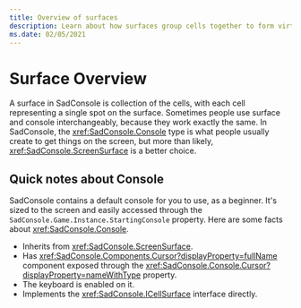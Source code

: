```yaml
---
title: Overview of surfaces
description: Learn about how surfaces group cells together to form virtual consoles.
ms.date: 02/05/2021
---
```


# Surface Overview

A surface in SadConsole is collection of the cells, with each cell representing a single spot on the surface. Sometimes people use surface and console interchangeably, because they work exactly the same. In SadConsole, the <xref:SadConsole.Console> type is what people usually create to get things on the screen, but more than likely, <xref:SadConsole.ScreenSurface> is a better choice.

## Quick notes about Console

SadConsole contains a default console for you to use, as a beginner. It's sized to the screen and easily accessed through the `SadConsole.Game.Instance.StartingConsole` property. Here are some facts about <xref:SadConsole.Console>.

- Inherits from <xref:SadConsole.ScreenSurface>.
- Has <xref:SadConsole.Components.Cursor?displayProperty=fullName> component exposed through the <xref:SadConsole.Console.Cursor?displayProperty=nameWithType> property.
- The keyboard is enabled on it.
- Implements the <xref:SadConsole.ICellSurface> interface directly.

## 